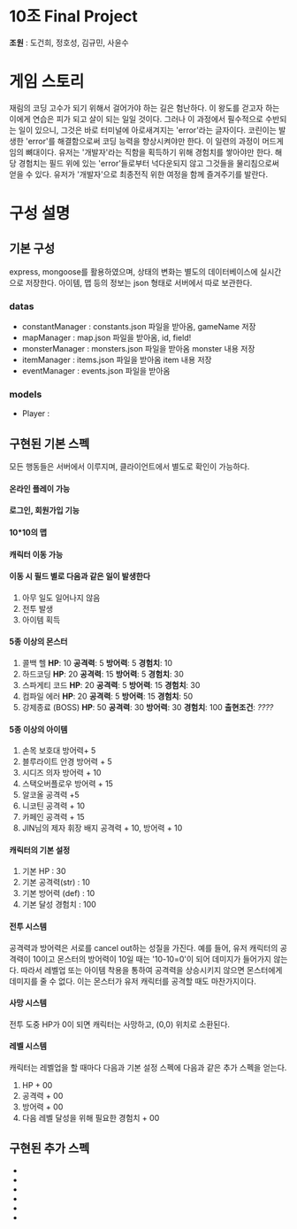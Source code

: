 ﻿# 10조 Final Project

**조원** : 도건희, 정호성, 김규민, 사윤수

# 	게임 스토리

재림의 코딩 고수가 되기 위해서 걸어가야 하는 길은 험난하다. 이 왕도를 걷고자 하는 이에게 연습은 피가 되고 살이 되는 일일 것이다. 그러나 이 과정에서 필수적으로 수반되는 일이 있으니, 그것은 바로 터미널에 아로새겨지는 'error'라는 글자이다. 코린이는 발생한 'error'를 해결함으로써 코딩 능력을 향상시켜야만 한다.
이 일련의 과정이 머드게임의 뼈대이다. 유저는 '개발자'라는 직함을 획득하기 위해 경험치를 쌓아야만 한다. 해당 경험치는 필드 위에 있는 'error'들로부터 넉다운되지 않고 그것들을 물리침으로써 얻을 수 있다. 유저가 '개발자'으로 최종전직  위한 여정을 함께 즐겨주기를 발란다.

# 구성 설명

## 기본 구성

express, mongoose를 활용하였으며, 상태의 변화는 별도의 데이터베이스에 실시간으로 저장한다. 아이템, 맵 등의 정보는 json 형태로 서버에서 따로 보관한다. 	
### datas
-   constantManager : constants.json 파일을 받아옴, gameName 저장
-   mapManager : map.json 파일을 받아옴, id, field!
-   monsterManager : monsters.json 파일을 받아옴 monster 내용 저장
-   itemManager : items.json 파일을 받아옴 item 내용 저장
-   eventManager : events.json 파일을 받아옴

### models
- Player : 

## 구현된 기본 스펙

모든 행동들은 서버에서 이루지며, 클라이언트에서 별도로 확인이 가능하다.

#### 온라인 플레이 가능
#### 로그인, 회원가입 기능
#### 10*10의 맵
#### 캐릭터 이동 가능
#### 이동 시 필드 별로 다음과 같은 일이 발생한다
1) 아무 일도 일어나지 않음
2) 전투 발생
3) 아이템 획득
#### 5종 이상의 몬스터
1) 콜백 헬
  **HP**: 10
   **공격력**: 5
   **방어력**: 5
   **경험치**: 10
2) 하드코딩
  **HP**: 20
   **공격력**: 15
   **방어력**: 5
   **경험치**: 30
3) 스파게티 코드
  **HP**: 20
   **공격력**: 5
   **방어력**: 15
   **경험치**: 30
4) 컴파일 에러
  **HP**: 20
   **공격력**: 5
   **방어력**: 15
   **경험치**: 50
5) 강제종료 (BOSS)
  **HP**: 50
   **공격력**: 30
   **방어력**: 30
   **경험치**: 100
   **출현조건**: *????*

#### 5종 이상의 아이템
1) 손목 보호대
방어력+ 5
2) 블루라이트 안경
방어력 + 5
3) 시디즈 의자
방어력 + 10
4) 스택오버플로우
방어력 + 15
5) 알코올
공격력 +5
6) 니코틴
공격력 + 10
7) 카페인
공격력 + 15
8) JIN님의 제자 휘장 배지
공격력 + 10, 방어력 + 10

#### 캐릭터의 기본 설정
1) 기본 HP : 30
2) 기본 공격력(str) : 10
3) 기본 방어력 (def) : 10
4) 기본 달성 경험치 : 100

#### 전투 시스템
공격력과 방어력은 서로를 cancel out하는 성질을 가진다. 예를 들어, 유저 캐릭터의 공격력이 10이고 몬스터의 방어력이 10일 때는 '10-10=0'이 되어 데미지가 들어가지 않는다. 따라서 레벨업 또는 아이템 착용을 통하여 공격력을 상승시키지 않으면 몬스터에게 데미지를 줄 수 없다. 이는 몬스터가 유저 캐릭터를 공격할 때도 마찬가지이다. 

#### 사망 시스템
전투 도중 HP가 0이 되면 캐릭터는 사망하고, (0,0) 위치로 소환된다.

#### 레벨 시스템
캐릭터는 레벨업을 할 때마다 다음과 기본 설정 스펙에 다음과 같은 추가 스펙을 얻는다.
1) HP + 00
2) 공격력 + 00
3) 방어력 + 00
4) 다음 레벨 달성을 위해 필요한 경험치 + 00


## 구현된 추가 스펙

-
-
-
-
-
-
